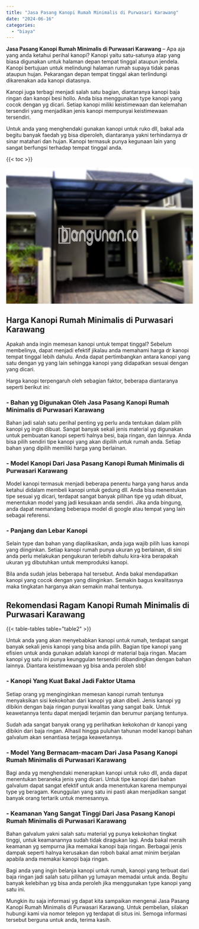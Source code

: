 ```yaml
---
title: "Jasa Pasang Kanopi Rumah Minimalis di Purwasari Karawang"
date: "2024-06-16"
categories: 
  - "biaya"
---
```


**Jasa Pasang Kanopi Rumah Minimalis di Purwasari Karawang** – Apa aja yang anda ketahui perihal kanopi? Kanopi yaitu satu-satunya atap yang biasa digunakan untuk halaman depan tempat tinggal ataupun jendela. Kanopi bertujuan untuk melindungi halaman rumah supaya tidak panas ataupun hujan. Pekarangan depan tempat tinggal akan terlindungi dikarenakan ada kanopi diatasnya.

Kanopi juga terbagi menjadi salah satu bagian, diantaranya kanopi baja ringan dan kanopi besi hollo. Anda bisa menggunakan type kanopi yang cocok dengan yg dicari. Setiap kanopi miliki keistimewaan dan kelemahan tersendiri yang menjadikan jenis kanopi mempunyai keistimewaan tersendiri.

Untuk anda yang menghendaki gunakan kanopi untuk ruko dll, bakal ada begitu banyak faedah yg bisa diperoleh, diantaranya yakni terhindarnya dr sinar matahari dan hujan. Kanopi termasuk punya kegunaan lain yang sangat berfungsi terhadap tempat tinggal anda.

{{< toc >}}

![Jasa Pasang Kanopi Rumah Minimalis di Purwasari Karawang](/images/harga-kanopi-minimalis-56.png)

## Harga Kanopi Rumah Minimalis di Purwasari Karawang

Apakah anda ingin memesan kanopi untuk tempat tinggal? Sebelum membelinya, dapat menjadi efektif jikalau anda memahami harga dr kanopi tempat tinggal lebih dahulu. Anda dapat pertimbangkan antara kanopi yang satu dengan yg yang lain sehingga kanopi yang didapatkan sesuai dengan yang dicari.

Harga kanopi terpengaruh oleh sebagian faktor, beberapa diantaranya seperti berikut ini:

### \- Bahan yg Digunakan Oleh Jasa Pasang Kanopi Rumah Minimalis di Purwasari Karawang

Bahan jadi salah satu perihal penting yg perlu anda tentukan dalam pilih kanopi yg ingin dibuat. Sangat banyak sekali jenis material yg digunakan untuk pembuatan kanopi seperti halnya besi, baja ringan, dan lainnya. Anda bisa pilih sendiri tipe kanopi yang akan dipilih untuk rumah anda. Setiap bahan yang dipilih memiliki harga yang berlainan.

### \- Model Kanopi Dari Jasa Pasang Kanopi Rumah Minimalis di Purwasari Karawang

Model kanopi termasuk menjadi beberapa penentu harga yang harus anda ketahui didalam membeli kanopi untuk gedung dll. Anda bisa menentukan tipe sesuai yg dicari, terdapat sangat banyak pilihan tipe yg udah dibuat, menentukan model yang jadi kesukaan anda sendiri. Jika anda bingung, anda dapat memandang beberapa model di google atau tempat yang lain sebagai referensi.

### \- Panjang dan Lebar Kanopi

Selain type dan bahan yang diaplikasikan, anda juga wajib pilih luas kanopi yang diinginkan. Setiap kanopi rumah punya ukuran yg berlainan, di sini anda perlu melakukan pengukuran terlebih dahulu kira-kira berapakah ukuran yg dibutuhkan untuk memproduksi kanopi.

Bila anda sudah jelas beberapa hal tersebut. Anda bakal mendapatkan kanopi yang cocok dengan yang diinginkan. Semakin bagus kwalitasnya maka tingkatan harganya akan semakin mahal tentunya.

## Rekomendasi Ragam Kanopi Rumah Minimalis di Purwasari Karawang

{{< table-tables table="table2" >}}

Untuk anda yang akan menyebabkan kanopi untuk rumah, terdapat sangat banyak sekali jenis kanopi yang bisa anda pilih. Bagian tipe kanopi yang efisien untuk anda gunakan adalah kanopi dr material baja ringan. Macam kanopi yg satu ini punya keunggulan tersendiri dibandingkan dengan bahan lainnya. Diantara keistimewaan yg bisa anda peroleh sbb!

### \- Kanopi Yang Kuat Bakal Jadi Faktor Utama

Setiap orang yg menginginkan memesan kanopi rumah tentunya menyaksikan sisi kekokohan dari kanopi yg akan dibeli. Jenis kanopi yg dibikin dengan baja ringan punyai kwalitas yang sangat baik. Untuk keawetannya tentu dapat menjadi terjamin dan berumur panjang tentunya.

Sudah ada sangat banyak orang yg perlihatkan kekokohan dr kanopi yang dibikin dari baja ringan. Alhasil hingga puluhan tahunan model kanopi bahan galvalum akan senantiasa terjaga keawetannya.

### \- Model Yang Bermacam-macam Dari Jasa Pasang Kanopi Rumah Minimalis di Purwasari Karawang

Bagi anda yg menghendaki menerapkan kanopi untuk ruko dll, anda dapat menentukan beraneka jenis yang dicari. Untuk tipe kanopi dari bahan galvalum dapat sangat efektif untuk anda menentukan karena mempunyai type yg beragam. Keunggulan yang satu ini pasti akan menjadikan sangat banyak orang tertarik untuk memesannya.

### \- Keamanan Yang Sangat Tinggi Dari Jasa Pasang Kanopi Rumah Minimalis di Purwasari Karawang

Bahan galvalum yakni salah satu material yg punya kekokohan tingkat tinggi, untuk keamanannya sudah tidak diragukan lagi. Anda bakal meraih keamanan yg sempurna jika memakai kanopi baja ringan. Berbagai jenis dampak seperti halnya kerusakan dan roboh bakal amat minim berjalan apabila anda memakai kanopi baja ringan.

Bagi anda yang ingin belanja kanopi untuk rumah, kanopi yang terbuat dari baja ringan jadi salah satu pilihan yg lumayan memadai untuk anda. Begitu banyak kelebihan yg bisa anda peroleh jika menggunakan type kanopi yang satu ini.

Mungkin itu saja informasi yg dapat kita sampaikan mengenai Jasa Pasang Kanopi Rumah Minimalis di Purwasari Karawang. Untuk pembelian, silakan hubungi kami via nomor telepon yg terdapat di situs ini. Semoga informasi tersebut berguna untuk anda, terima kasih.
